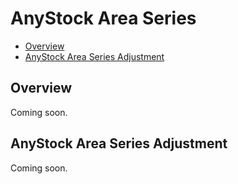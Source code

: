 # AnyStock Area Series

* [Overview](#overview)
* [AnyStock Area Series Adjustment](#anystock_area_series_adjustment)

## Overview

Coming soon.

## AnyStock Area Series Adjustment

Coming soon.
